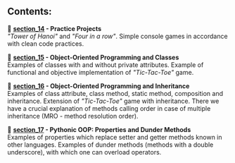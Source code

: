 ## **Contents:**

:snake: **[section_14](https://github.com/mateuszk098/python_learning_tools/tree/master/beyond_the_basic_stuff/section_14) - Practice Projects** <br /> _"Tower of Hanoi"_ and _"Four in a row"_. Simple console games in accordance with clean code practices.

:snake: **[section_15](https://github.com/mateuszk098/python_learning_tools/tree/master/beyond_the_basic_stuff/section_15) - Object-Oriented Programming and Classes** <br /> Examples of classes with and without private attributes. Example of functional and objective implementation of _"Tic-Tac-Toe"_ game.

:snake: **[section_16](https://github.com/mateuszk098/python_learning_tools/tree/master/beyond_the_basic_stuff/section_16) - Object-Oriented Programming and Inheritance** <br /> Examples of class attribute, class method, static method, composition and inheritance. Extension of _"Tic-Tac-Toe"_ game with inheritance. There we have a crucial explanation of methods calling order in case of multiple inheritance (MRO - method resolution order).

:snake: **[section_17](https://github.com/mateuszk098/python_learning_tools/tree/master/beyond_the_basic_stuff/section_17) - Pythonic OOP: Properties and Dunder Methods** <br /> Examples of properties which replace setter and getter methods known in other languages. Examples of dunder methods (methods with a double underscore), with which one can overload operators.